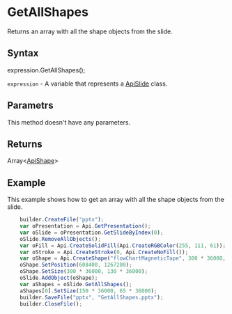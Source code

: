 # GetAllShapes

Returns an array with all the shape objects from the slide.

## Syntax

expression.GetAllShapes();

`expression` - A variable that represents a [ApiSlide](../ApiSlide.md) class.

## Parametrs

This method doesn't have any parameters.

## Returns

Array<[ApiShape](../../ApiShape/ApiShape.md)>

## Example

This example shows how to get an array with all the shape objects from the slide.

```javascript
	builder.CreateFile("pptx");
	var oPresentation = Api.GetPresentation();
	var oSlide = oPresentation.GetSlideByIndex(0);
	oSlide.RemoveAllObjects();
	var oFill = Api.CreateSolidFill(Api.CreateRGBColor(255, 111, 61));
	var oStroke = Api.CreateStroke(0, Api.CreateNoFill());
	var oShape = Api.CreateShape("flowChartMagneticTape", 300 * 36000, 130 * 36000, oFill, oStroke);
	oShape.SetPosition(608400, 1267200);
	oShape.SetSize(300 * 36000, 130 * 36000);
	oSlide.AddObject(oShape);
	var aShapes = oSlide.GetAllShapes();
	aShapes[0].SetSize(150 * 36000, 65 * 36000);
	builder.SaveFile("pptx", "GetAllShapes.pptx");
	builder.CloseFile();
```
